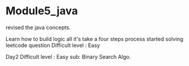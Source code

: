 # Module5_java
revised the java concepts.

Learn how to build logic
all it's take a four steps process
started solving leetcode question 
Difficult level : Easy

Day2
Difficult level : Easy 
sub: Binary Search Algo.

